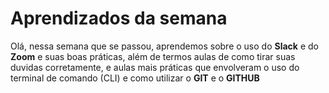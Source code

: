 # Aprendizados da semana

Olá, nessa semana que se passou, aprendemos sobre o uso do **Slack** e do **Zoom** e suas boas práticas,
além de termos aulas de como tirar suas duvidas corretamente, e aulas mais práticas que envolveram
o uso do terminal de comando (CLI) e como utilizar o **GIT** e o **GITHUB**